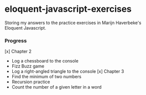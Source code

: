 # eloquent-javascript-exercises
 Storing my answers to the practice exercises in Marijn Haverbeke's Eloquent Javascript.

### Progress
[x] Chapter 2
- Log a chessboard to the console
- Fizz Buzz game
- Log a right-angled triangle to the console
[x] Chapter 3
- Find the minimum of two numbers
- Recursion practice
- Count the number of a given letter in a word